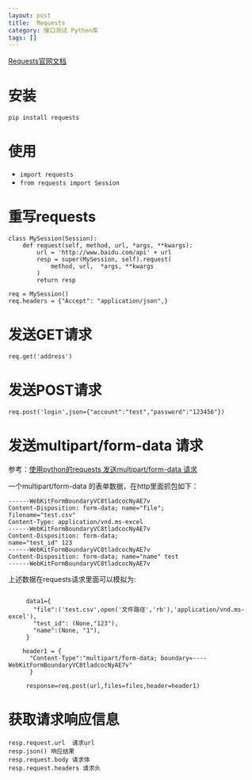 ```yaml
---
layout: post
title:  Requests
category: 接口测试 Python库
tags: []
---
```


<a href="https://requests.readthedocs.io/zh_CN/latest/" target="_blank"> Requests官网文档</a>


# 安装
 `pip install requests`
 
# 使用

 * `import requests`
 * `from requests import Session`
 
# 重写requests

```
class MySession(Session):
    def request(self, method, url, *args, **kwargs):
        url = 'http://www.baidu.com/api' + url
        resp = super(MySession, self).request(
            method, url,  *args, **kwargs
        )
        return resp
        
req = MySession()
req.headers = {"Accept": "application/json",}
```
# 发送GET请求
`req.get('address')`

# 发送POST请求
`req.post('login',json={"account":"test","password":"123456"})`

# 发送multipart/form-data 请求
参考：<a href="https://blog.csdn.net/xuezhangjun0121/article/details/82023320">使用python的requests 发送multipart/form-data 请求</a>

一个multipart/form-data 的表单数据，在http里面抓包如下：
```
------WebKitFormBoundaryVC8tladcocNyAE7v
Content-Disposition: form-data; name="file";
filename="test.csv"
Content-Type: application/vnd.ms-excel
------WebKitFormBoundaryVC8tladcocNyAE7v
Content-Disposition: form-data;
name="test_id" 123
------WebKitFormBoundaryVC8tladcocNyAE7v
Content-Disposition: form-data; name="name" test
------WebKitFormBoundaryVC8tladcocNyAE7v
```
上述数据在requests请求里面可以模拟为:
```

     data1={
       "file":('test.csv',open('文件路径','rb'),'application/vnd.ms-excel'),
       "test_id": (None,"123"),
       "name":(None, "1"),
     } 

    header1 = {
      "Content-Type":"multipart/form-data; boundary=----WebKitFormBoundaryVC8tladcocNyAE7v"
      }

     response=req.post(url,files=files,header=header1)
```

# 获取请求响应信息
```
resp.request.url  请求url
resp.json() 响应结果
resp.request.body 请求体
resp.request.headers 请求头
```


[jekyll]:      http://jekyllrb.com
[jekyll-gh]:   https://github.com/jekyll/jekyll
[jekyll-help]: https://github.com/jekyll/jekyll-help